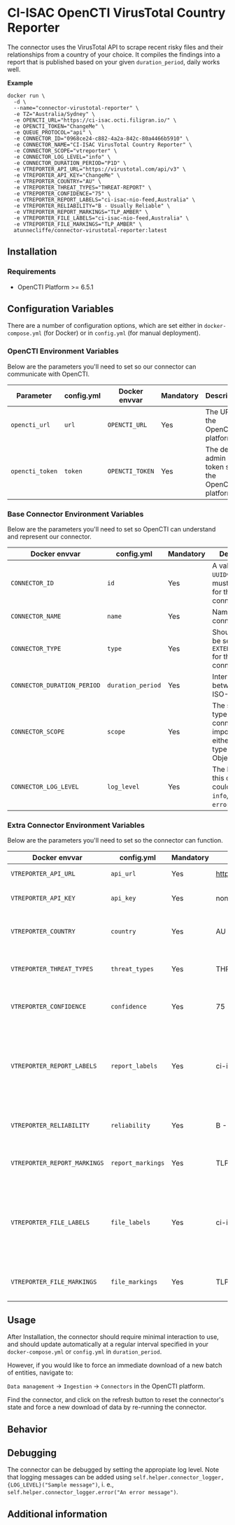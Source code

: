 # CI-ISAC OpenCTI VirusTotal Country Reporter

The connector uses the VirusTotal API to scrape recent risky files and their relationships from a country of your choice. It compiles the findings into a report that is published based on your given `duration_period`, daily works well.

**Example**

```
docker run \
  -d \
  --name="connector-virustotal-reporter" \
  -e TZ="Australia/Sydney" \
  -e OPENCTI_URL="https://ci-isac.octi.filigran.io/" \
  -e OPENCTI_TOKEN="ChangeMe" \
  -e QUEUE_PROTOCOL="api" \
  -e CONNECTOR_ID="0968ce24-c882-4a2a-842c-80a4466b5910" \
  -e CONNECTOR_NAME="CI-ISAC VirusTotal Country Reporter" \
  -e CONNECTOR_SCOPE="vtreporter" \
  -e CONNECTOR_LOG_LEVEL="info" \
  -e CONNECTOR_DURATION_PERIOD="P1D" \
  -e VTREPORTER_API_URL="https://virustotal.com/api/v3" \
  -e VTREPORTER_API_KEY="ChangeMe" \
  -e VTREPORTER_COUNTRY="AU" \
  -e VTREPORTER_THREAT_TYPES="THREAT-REPORT" \
  -e VTREPORTER_CONFIDENCE="75" \
  -e VTREPORTER_REPORT_LABELS="ci-isac-nio-feed,Australia" \
  -e VTREPORTER_RELIABILITY="B - Usually Reliable" \
  -e VTREPORTER_REPORT_MARKINGS="TLP_AMBER" \
  -e VTREPORTER_FILE_LABELS="ci-isac-nio-feed,Australia" \
  -e VTREPORTER_FILE_MARKINGS="TLP_AMBER" \
  atunnecliffe/connector-virustotal-reporter:latest
```

## Installation

### Requirements

- OpenCTI Platform >= 6.5.1

## Configuration Variables

There are a number of configuration options, which are set either in `docker-compose.yml` (for Docker) or in `config.yml` (for manual deployment).

### OpenCTI Environment Variables

Below are the parameters you'll need to set so our connector can communicate with OpenCTI.

| Parameter | config.yml | Docker envvar | Mandatory | Description |
| -         | -          |  -            | -         | -           |
| `opencti_url` | `url` | `OPENCTI_URL` | Yes | The URL of the OpenCTI platform. |
| `opencti_token` | `token` | `OPENCTI_TOKEN` | Yes | The default admin token set in the OpenCTI platform. |


### Base Connector Environment Variables

Below are the parameters you'll need to set so OpenCTI can understand and represent our connector.

| Docker envvar | config.yml | Mandatory | Description |
| -             | -          | -         | -           |
| `CONNECTOR_ID` | `id` | Yes | A valid arbitrary `UUIDv4` that must be unique for this connector. |
| `CONNECTOR_NAME` | `name` | Yes | Name of the connector |
| `CONNECTOR_TYPE` | `type` | Yes | Should always be set to `EXTERNAL_IMPORT` for this connector |
| `CONNECTOR_DURATION_PERIOD` | `duration_period` | Yes | Interval between runs in ISO-8601
| `CONNECTOR_SCOPE`| `scope` | Yes | The scope or type of data the connector is importing, either a MIME type or Stix Object. |
| `CONNECTOR_LOG_LEVEL` | `log_level` | Yes | The log level for this connector, could be `debug`, `info`, `warn` or `error`. |

### Extra Connector Environment Variables

Below are the parameters you'll need to set so the connector can function.

| Docker envvar | config.yml | Mandatory | Default | Description |
| -             | -          | -         | -       | -           |
| `VTREPORTER_API_URL` | `api_url` | Yes | https://virustotal.com/api/v3 | VirusTotal URI Base |
| `VTREPORTER_API_KEY` | `api_key` | Yes | none | Your VirusTotal API Key |
| `VTREPORTER_COUNTRY` | `country` | Yes | AU | ISO country code you want to report on |
| `VTREPORTER_THREAT_TYPES` | `threat_types` | Yes | THREAT-REPORT | Populate field in OpenCTI interface |
| `VTREPORTER_CONFIDENCE` | `confidence` | Yes | 75 | Populate field in OpenCTI interface |
| `VTREPORTER_REPORT_LABELS` | `report_labels` | Yes | ci-isac-vt-feed,Australia | Populate field in OpenCTI interface, comma-separated makes multiple labels. |
| `VTREPORTER_RELIABILITY` | `reliability` | Yes | B - Usually Reliable | Populate field in OpenCTI interface |
| `VTREPORTER_REPORT_MARKINGS` | `report_markings` | Yes | TLP_AMBER | Populate field in OpenCTI interface |
| `VTREPORTER_FILE_LABELS` | `file_labels` | Yes | ci-isac-vt-feed,Australia | Populate field in OpenCTI interface, comma-separated makes multiple labels. |
| `VTREPORTER_FILE_MARKINGS` | `file_markings` | Yes | TLP_AMBER | Populate field in OpenCTI interface |

## Usage

After Installation, the connector should require minimal interaction to use, and should update automatically at a regular interval specified in your `docker-compose.yml` or `config.yml` in `duration_period`.

However, if you would like to force an immediate download of a new batch of entities, navigate to:

`Data management` -> `Ingestion` -> `Connectors` in the OpenCTI platform.

Find the connector, and click on the refresh button to reset the connector's state and force a new
download of data by re-running the connector.

## Behavior

<!--
Describe how the connector functions:
* What data is ingested, updated, or modified
* Important considerations for users when utilizing this connector
* Additional relevant details
-->

## Debugging

The connector can be debugged by setting the appropiate log level.
Note that logging messages can be added using `self.helper.connector_logger,{LOG_LEVEL}("Sample message")`, i.
e., `self.helper.connector_logger.error("An error message")`.

<!-- Any additional information to help future users debug and report detailed issues concerning this connector -->

## Additional information

<!--
Any additional information about this connector
* What information is ingested/updated/changed
* What should the user take into account when using this connector
* ...
-->